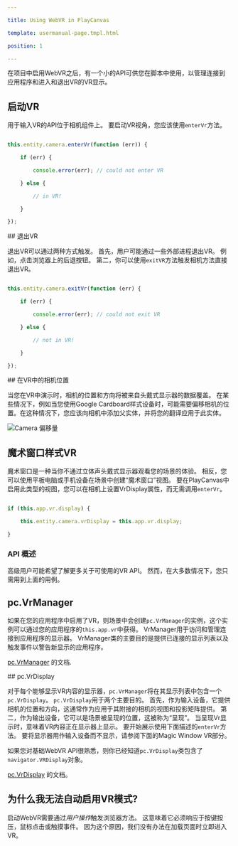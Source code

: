 ---
title: Using WebVR in PlayCanvas
template: usermanual-page.tmpl.html
position: 1
---

在项目中启用WebVR之后，有一个小的API可供您在脚本中使用，以管理连接到应用程序和进入和退出VR的VR显示。

## 启动VR

用于输入VR的API位于相机组件上。 要启动VR视角，您应该使用`enterVr`方法。

```javascript
this.entity.camera.enterVr(function (err)) {
    if (err) {
        console.error(err); // could not enter VR
    } else {
        // in VR!
    }
});
```

## 退出VR

退出VR可以通过两种方式触发。 首先，用户可能通过一些外部进程退出VR。 例如，点击浏览器上的后退按钮。 第二，你可以使用`exitVR`方法触发相机方法直接退出VR。

```javascript
this.entity.camera.exitVr(function (err) {
    if (err) {
        console.error(err); // could not exit VR
    } else {
        // not in VR!
    }
});
```

## 在VR中的相机位置

当您在VR中演示时，相机的位置和方向将被来自头戴式显示器的数据覆盖。 在某些情况下，例如当您使用Google Cardboard样式设备时，可能需要偏移相机的位置。在这种情况下，您应该向相机中添加父实体，并将您的翻译应用于此实体。

![Camera 偏移量][1]

## 魔术窗口样式VR

魔术窗口是一种当你不通过立体声头戴式显示器观看您的场景的体验。 相反，您可以使用平板电脑或手机设备在场景中创建“魔术窗口”视图。 要在PlayCanvas中启用此类型的视图，您可以在相机上设置VrDisplay属性，而无需调用`enterVr`。

```javascript
if (this.app.vr.display) {
    this.entity.camera.vrDisplay = this.app.vr.display;
}
```

### API 概述

高级用户可能希望了解更多关于可使用的VR API。 然而，在大多数情况下，您只需用到上面的用例。

## pc.VrManager

如果在您的应用程序中启用了VR，则场景中会创建`pc.VrManager`的实例，这个实例可以通过您的应用程序的`this.app.vr`中获得。 VrManager用于访问和管理连接到应用程序的显示器。 VrManager类的主要目的是提供已连接的显示列表以及触发事件以警告新显示的应用程序。

 [pc.VrManager][2] 的文档.

## pc.VrDisplay

对于每个能够显示VR内容的显示器，`pc.VrManager`将在其显示列表中包含一个`pc.VrDisplay`。 `pc.VrDisplay`用于两个主要目的。 首先，作为输入设备，它提供相机的位置和方向，这通常作为应用于其附接的相机的视图和投影矩阵提供。 第二，作为输出设备，它可以是场景被呈现的位置，这被称为“呈现”。 当呈现Vr显示时，意味着VR内容正在显示器上显示。 要开始展示使用下面描述的`enterVr`方法。 要将显示器用作输入设备而不显示，请参阅下面的Magic Window VR部分。

如果您对基础WebVR API很熟悉，则你已经知道`pc.VrDisplay`类包含了`navigator.VRDisplay`对象。

 [pc.VrDisplay][3] 的文档。

## 为什么我无法自动启用VR模式?

启动WebVR需要通过*用户操作*触发浏览器方法。 这意味着它必须响应于按键按压，鼠标点击或触摸事件。 因为这个原因，我们没有办法在加载页面时立即进入VR。

[1]: /images/user-manual/vr/using-webvr/camera-offset.jpg
[2]: /api/pc.VrManager.html
[3]: /api/pc.VrDisplay.html

